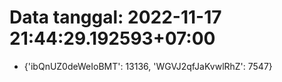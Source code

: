 # Data tanggal: 2022-11-17 21:44:29.192593+07:00

* {'ibQnUZ0deWeIoBMT': 13136, 'WGVJ2qfJaKvwlRhZ': 7547}
